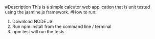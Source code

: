 #Description
This is  a simple calcutor web application that is unit tested using the jasmine.js framework.
#How to run:
1. Download NODE JS
2. Run npm install from the command line / terminal
3. npm test will run the tests
